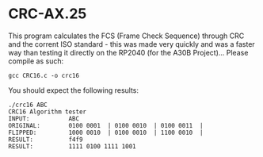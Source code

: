 # CRC-AX.25
This program calculates the FCS (Frame Check Sequence) through CRC and the corrent ISO standard - this was made very quickly and was a faster way than testing it directly on the RP2040 (for the A30B Project)...
Please compile as such:
```
gcc CRC16.c -o crc16
```
You should expect the following results:
```
./crc16 ABC
CRC16 Algorithm tester
INPUT:           ABC
ORIGINAL:        0100 0001  | 0100 0010  | 0100 0011  | 
FLIPPED:         1000 0010  | 0100 0010  | 1100 0010  | 
RESULT:          f4f9
RESULT:          1111 0100 1111 1001 
```
